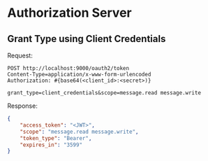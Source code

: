 # Authorization Server

## Grant Type using Client Credentials

Request:

```
POST http://localhost:9000/oauth2/token
Content-Type=application/x-www-form-urlencoded
Authorization: #{base64(<client_id>:<secret>)}

grant_type=client_credentials&scope=message.read message.write
```

Response:
```json
{
    "access_token": "<JWT>",
    "scope": "message.read message.write",
    "token_type": "Bearer",
    "expires_in": "3599"
}
```

